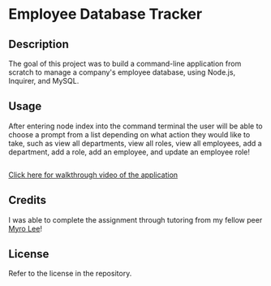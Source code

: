 # Employee Database Tracker

## Description

The goal of this project was to build a command-line application from scratch to manage a company's employee database, using Node.js, Inquirer, and MySQL.

## Usage

After entering node index into the command terminal the user will be able to choose a prompt from a list depending on what action they would like to take, such as view all departments, view all roles, view all employees, add a department, add a role, add an employee, and update an employee role!

<img src="">

[Click here for walkthrough video of the application](https://drive.google.com/file/d/1RwHceN-B2vkycolqThmfmhEQBuMOgeK7/view?usp=sharing)

## Credits

I was able to complete the assignment through tutoring from my fellow peer [Myro Lee](https://github.com/myrojoylee)!

## License

Refer to the license in the repository.